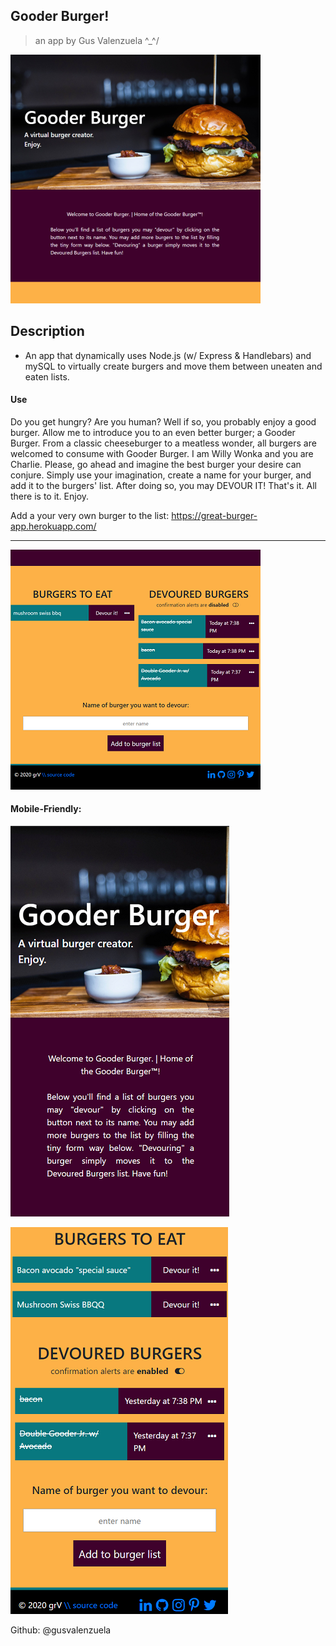Gooder Burger!
---
> an app by Gus Valenzuela \^_^/

![Screenshot of web app/page](/screenshot.PNG "Screenshot of web app/page")

## Description

- An app that dynamically uses Node.js (w/ Express & Handlebars) and mySQL to virtually create burgers and move them between uneaten and eaten lists.

#### Use

Do you get hungry? Are you human? Well if so, you probably enjoy a good burger. Allow me to introduce you to an even better burger; a Gooder Burger. From a classic cheeseburger to a meatless wonder, all burgers are welcomed to consume with Gooder Burger. I am Willy Wonka and you are Charlie. Please, go ahead and imagine the best burger your desire can conjure. Simply use your imagination, create a name for your burger, and add it to the burgers' list. After doing so, you may DEVOUR IT! That's it. All there is to it. Enjoy.

Add a your very own burger to the list: https://great-burger-app.herokuapp.com/

***
![Screenshot of web app/page](/screenshot2.PNG "Screenshot of web app/page")

#### Mobile-Friendly: 
![Screenshot of web app/page](/screenshot3.PNG "Screenshot of web app/page in mobile view")

![Screenshot of web app/page](/screenshot4.PNG "Screenshot of web app/page in mobile view")

Github: @gusvalenzuela
